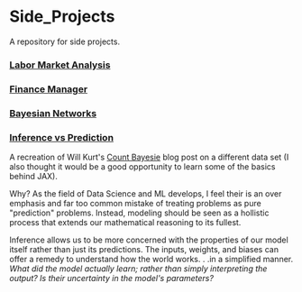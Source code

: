 # Side_Projects

A repository for side projects.

### [Labor Market Analysis](LaborMarket)

### [Finance Manager](FinanceManager)

### [Bayesian Networks](BayesianNetworks)

### [Inference vs Prediction](Inference_vs_Prediction)

A recreation of Will Kurt's [Count Bayesie](https://www.countbayesie.com/) blog post on a different data set (I also thought it would be a good opportunity to learn some of the basics behind JAX). 

Why? As the field of Data Science and ML develops, I feel their is an over emphasis and far too common mistake of treating problems as pure "prediction" problems. Instead, modeling should be seen as a hollistic process that extends our mathematical reasoning to its fullest. 

Inference allows us to be more concerned with the properties of our model itself rather than just its predictions. The inputs, weights, and biases can offer a remedy to understand how the world works. . .in a simplified manner. _What did the model actually learn; rather than simply interpreting the output?_ _Is their uncertainty in the model's parameters?_



